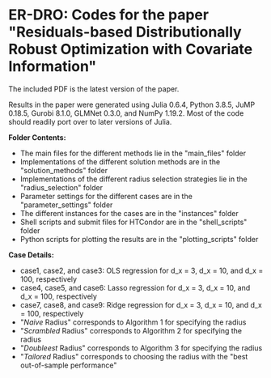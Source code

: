 # ER-DRO: Codes for the paper "Residuals-based Distributionally Robust Optimization with Covariate Information"

The included PDF is the latest version of the paper.

Results in the paper were generated using Julia 0.6.4, Python 3.8.5, JuMP 0.18.5, Gurobi 8.1.0, GLMNet 0.3.0, and NumPy 1.19.2. Most of the code should readily port over to later versions of Julia.


**Folder Contents:**
* The main files for the different methods lie in the "main_files" folder
* Implementations of the different solution methods are in the "solution_methods" folder
* Implementations of the different radius selection strategies lie in the "radius_selection" folder
* Parameter settings for the different cases are in the "parameter_settings" folder
* The different instances for the cases are in the "instances" folder
* Shell scripts and submit files for HTCondor are in the "shell_scripts" folder
* Python scripts for plotting the results are in the "plotting_scripts" folder


**Case Details:**
* case1, case2, and case3: OLS regression for d_x = 3, d_x = 10, and d_x = 100, respectively
* case4, case5, and case6: Lasso regression for d_x = 3, d_x = 10, and d_x = 100, respectively
* case7, case8, and case9: Ridge regression for d_x = 3, d_x = 10, and d_x = 100, respectively
* "_Naive_ Radius" corresponds to Algorithm 1 for specifying the radius
* "_Scrambled_ Radius" corresponds to Algorithm 2 for specifying the radius
* "_Doubleest_ Radius" corresponds to Algorithm 3 for specifying the radius
* "_Tailored_ Radius" corresponds to choosing the radius with the "best out-of-sample performance"
